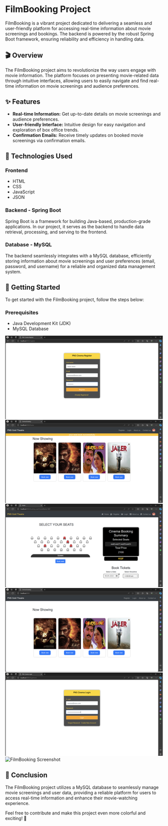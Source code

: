 # FilmBooking Project

FilmBooking is a vibrant project dedicated to delivering a seamless and user-friendly platform for accessing real-time information about movie screenings and bookings. The backend is powered by the robust Spring Boot framework, ensuring reliability and efficiency in handling data.

## 🎬 Overview

The FilmBooking project aims to revolutionize the way users engage with movie information. The platform focuses on presenting movie-related data through intuitive interfaces, allowing users to easily navigate and find real-time information on movie screenings and audience preferences.

## ✨ Features

- **Real-time Information:** Get up-to-date details on movie screenings and audience preferences.
- **User-friendly Interface:** Intuitive design for easy navigation and exploration of box office trends.
- **Confirmation Emails:** Receive timely updates on booked movie screenings via confirmation emails.

## 🚀 Technologies Used

### Frontend
- HTML
- CSS
- JavaScript
- JSON

### Backend - Spring Boot
Spring Boot is a framework for building Java-based, production-grade applications. In our project, it serves as the backend to handle data retrieval, processing, and serving to the frontend.

### Database - MySQL
The backend seamlessly integrates with a MySQL database, efficiently storing information about movie screenings and user preferences (email, password, and username) for a reliable and organized data management system.

## 🌟 Getting Started

To get started with the FilmBooking project, follow the steps below:

### Prerequisites
- Java Development Kit (JDK)
- MySQL Database

![FilmBooking Screenshot](https://github.com/Esakkyrajam/Esakkyrajam/blob/main/f%20(1).png)
![FilmBooking Screenshot](https://github.com/Esakkyrajam/Esakkyrajam/blob/main/f%20(2).png)
![FilmBooking Screenshot](https://github.com/Esakkyrajam/Esakkyrajam/blob/main/f%20(3).png)
![FilmBooking Screenshot](https://github.com/Esakkyrajam/Esakkyrajam/blob/main/f%20(4).png)
![FilmBooking Screenshot](https://github.com/Esakkyrajam/Esakkyrajam/blob/main/f%20(5).png)
![FilmBooking Screenshot](https://github.com/Esakkyrajam/Esakkyrajam/blob/main/f%20(6).png)


## 🌈 Conclusion

The FilmBooking project utilizes a MySQL database to seamlessly manage movie screenings and user data, providing a reliable platform for users to access real-time information and enhance their movie-watching experience.

Feel free to contribute and make this project even more colorful and exciting! 🚀

